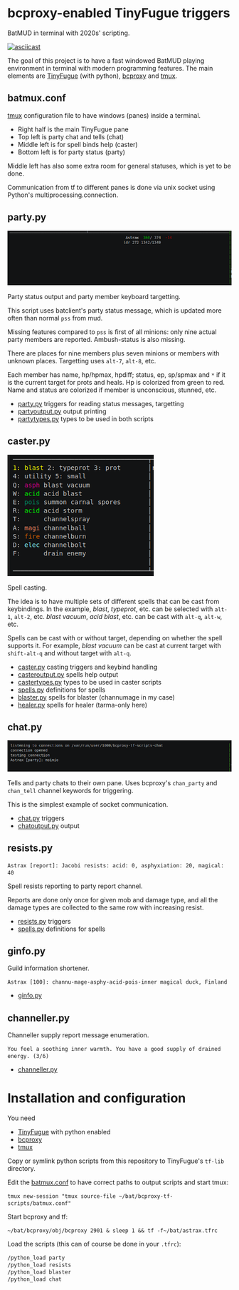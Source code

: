 # bcproxy-enabled TinyFugue triggers

BatMUD in terminal with 2020s' scripting.

[![asciicast](https://asciinema.org/a/EARFlkUe5bXPjYFVtRUARW3d4.svg)](https://asciinema.org/a/EARFlkUe5bXPjYFVtRUARW3d4)

The goal of this project is to have a fast windowed BatMUD playing environment
in terminal with modern programming features. The main elements are
[TinyFugue](https://github.com/lotheac/tinyfugue) (with python),
[bcproxy](https://github.com/lotheac/bcproxy) and [tmux](https://github.com/tmux/tmux).


## batmux.conf

[tmux](https://github.com/tmux/tmux) configuration file to have windows (panes)
inside a terminal.

- Right half is the main TinyFugue pane
- Top left is party chat and tells (chat)
- Middle left is for spell binds help (caster)
- Bottom left is for party status (party)

Middle left has also some extra room for general statuses, which is yet to be done.

Communication from tf to different panes is done via unix socket using Python's
multiprocessing.connection.

## party&#46;py

![party status](doc/party.png)

Party status output and party member keyboard targetting.

This script uses batclient's party status message, which is updated more often
than normal `pss` from mud.

Missing features compared to `pss` is first of all minions: only nine actual
party members are reported. Ambush-status is also missing.

There are places for nine members plus seven minions or members with unknown
places. Targetting uses `alt-7`, `alt-8`, etc.

Each member has name, hp/hpmax, hpdiff; status, ep, sp/spmax and `*` if it
is the current target for prots and heals. Hp is colorized from green to red.
Name and status are colorized if member is unconscious, stunned, etc.

- [party.py](./party.py) triggers for reading status messages, targetting
- [partyoutput.py](./partyoutput.py) output printing
- [partytypes.py](./partytypes.py) types to be used in both scripts

## caster&#46;py

![caster spells](doc/caster.png)

Spell casting.

The idea is to have multiple sets of different spells that can be cast
from keybindings. In the example, *blast*, *typeprot*, etc. can be selected
with `alt-1`, `alt-2`, etc. *blast vacuum*, *acid blast*, etc. can be cast with
`alt-q`, `alt-w`, etc.

Spells can be cast with or without target, depending on whether the spell
supports it. For example, *blast vacuum* can be cast at current target with
`shift-alt-q` and without target with `alt-q`.

- [caster.py](./caster.py) casting triggers and keybind handling
- [casteroutput.py](./casteroutput.py) spells help output
- [castertypes.py](./castertypes.py) types to be used in caster scripts
- [spells.py](./spells.py) definitions for spells
- [blaster.py](./blaster.py) spells for blaster (channumage in my case)
- [healer.py](./healer.py) spells for healer (tarma-only here)

## chat&#46;py

![chat](doc/chat.png)

Tells and party chats to their own pane. Uses bcproxy's `chan_party` and
`chan_tell` channel keywords for triggering.

This is the simplest example of socket communication.

- [chat.py](./chat.py) triggers
- [chatoutput.py](./chatoutput.py) output


## resists&#46;py

```
Astrax [report]: Jacobi resists: acid: 0, asphyxiation: 20, magical: 40
```

Spell resists reporting to party report channel.

Reports are done only once for given mob and damage type, and all the damage
types are collected to the same row with increasing resist.

- [resists.py](./resists.py) triggers
- [spells.py](./spells.py) definitions for spells

## ginfo&#46;py

Guild information shortener.

```
Astrax [100]: channu-mage-asphy-acid-pois-inner magical duck, Finland
```

- [ginfo.py](./ginfo.py)


## channeller&#46;py

Channeller supply report message enumeration.

```
You feel a soothing inner warmth. You have a good supply of drained energy. (3/6)
```

- [channeller.py](./channeller.py)


# Installation and configuration

You need
- [TinyFugue](https://github.com/lotheac/tinyfugue) with python enabled
- [bcproxy](https://github.com/lotheac/bcproxy)
- [tmux](https://github.com/tmux/tmux)

Copy or symlink python scripts from this repository to TinyFugue's `tf-lib` directory.

Edit the [batmux.conf](./batmux.conf) to have correct paths to output scripts 
and start tmux:

    tmux new-session "tmux source-file ~/bat/bcproxy-tf-scripts/batmux.conf"

Start bcproxy and tf:

    ~/bat/bcproxy/obj/bcproxy 2901 & sleep 1 && tf -f~/bat/astrax.tfrc

Load the scripts (this can of course be done in your `.tfrc`):

    /python_load party
    /python_load resists
    /python_load blaster
    /python_load chat

